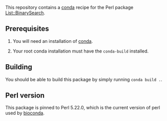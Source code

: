 This repository contains a [conda][conda] recipe for the Perl package
[List::BinarySearch][lbs].

## Prerequisites

1. You will need an installation of [conda][miniconda].

2. Your root conda installation must have the `conda-build` installed.

## Building

You should be able to build this package by simply running `conda build .`.

## Perl version

This package is pinned to Perl 5.22.0, which is the current version of perl
used by [bioconda].

[conda]: https://conda.io
[miniconda]: https://conda.io/miniconda.html
[lbs]: http://search.cpan.org/~davido/List-BinarySearch-0.25/lib/List/BinarySearch.pm
[bioconda]: https://bioconda.github.io/
